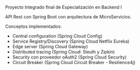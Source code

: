 Proyecto Integrado final de Especialización en Backend I

API Rest con Spring Boot con arquitectura de MicroServicios.

Conceptos implementados:

- Central configuration (Spring Cloud Config)
- Service Registry/Discovery (Spring Cloud Netflix Eureka)
- Edge server (Spring Cloud Gateway)
- Distributed tracing (Spring Cloud: Sleuth y Zipkin)
- Security con proveedor oAuth2 (Spring Cloud Security)
- Circuit Breaker (Spring Cloud Circuit Breaker - Resilience4j)

